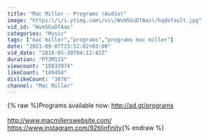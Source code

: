```yaml
---
title: "Mac Miller - Programs (Audio)"
image: "https:\/\/i.ytimg.com\/vi\/Wvm5GuDfAas\/hqdefault.jpg"
vid_id: "Wvm5GuDfAas"
categories: "Music"
tags: ["mac miller","programs","programs mac miller"]
date: "2021-09-07T23:52:02+03:00"
vid_date: "2018-05-30T04:12:42Z"
duration: "PT3M11S"
viewcount: "15833974"
likeCount: "149454"
dislikeCount: "3876"
channel: "Mac Miller"
---
```

{% raw %}Programs available now: <a rel="nofollow" target="blank" href="http://ad.gt/programs">http://ad.gt/programs</a><br /><br /><a rel="nofollow" target="blank" href="http://www.macmillerswebsite.com/">http://www.macmillerswebsite.com/</a><br /><a rel="nofollow" target="blank" href="https://www.instagram.com/92tilinfinity">https://www.instagram.com/92tilinfinity</a>{% endraw %}
